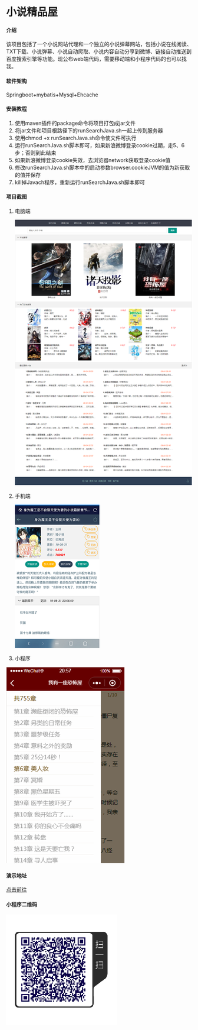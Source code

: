 # 小说精品屋

#### 介绍
该项目包括了一个小说网站代理和一个独立的小说弹幕网站，包括小说在线阅读、TXT下载、小说弹幕、小说自动爬取、小说内容自动分享到微博、链接自动推送到百度搜索引擎等功能。现公布web端代码，需要移动端和小程序代码的也可以找我。

#### 软件架构
Springboot+mybatis+Mysql+Ehcache


#### 安装教程

1. 使用maven插件的package命令将项目打包成jar文件
2. 将jar文件和项目根路径下的runSearchJava.sh一起上传到服务器
3. 使用chmod +x runSearchJava.sh命令使文件可执行
4. 运行runSearchJava.sh脚本即可，如果新浪微博登录cookie过期，走5、6步；否则到此结束
5. 如果新浪微博登录cookie失效，去浏览器network获取登录cookie值
6. 修改runSearchJava.sh脚本中的启动参数browser.cookieJVM的值为新获取的值并保存
7. kill掉Javach程序，重新运行runSearchJava.sh脚本即可

#### 项目截图

1. 电脑端

   ![index](.\assets\index.png)

2. 手机端

   ![微信图片_20190904181558](.\assets\微信图片_20190904181558.png)

3. 小程序

![mini4](.\assets\mini4.png)

#### 演示地址

[点击前往](https://www.zinglizingli.xyz)

#### 小程序二维码

![mini-code](.\assets\mini-code.png)



